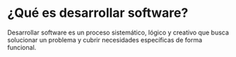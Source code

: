 # ¿Qué es desarrollar software?
Desarrollar software es un proceso sistemático, lógico y creativo que busca solucionar un problema y cubrir necesidades específicas de forma funcional.